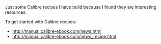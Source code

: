 Just some Calibre recipes I have build because I found they are interesting resources.

To get started with Calibre recipes:

* http://manual.calibre-ebook.com/news.html
* http://manual.calibre-ebook.com/news_recipe.html
